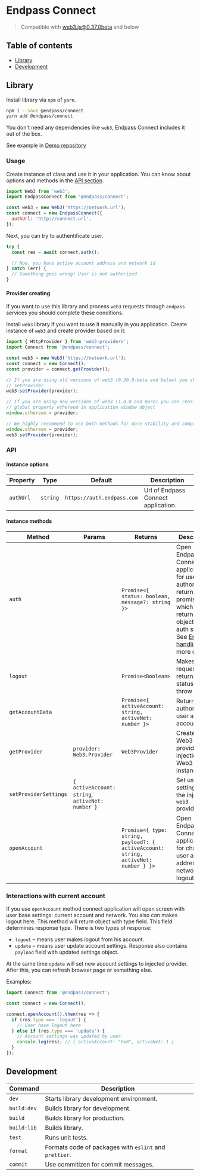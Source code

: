 # Endpass Connect

> Compatible with web3.js@0.37.0beta and below

## Table of contents

- [Library](#library)
- [Development](#development)

## Library

Install library via `npm` of `yarn`.

```bash
npm i --save @endpass/connect
yarn add @endpass/connect
```

You don't need any dependencies like `web3`, Endpass Connect includes it out of
the box.

See example in [Demo repository](https://github.com/endpass/connect-demo)

### Usage

Create instance of class and use it in your application. You can know about
options and methods in the [API section](#api).

```js
import Web3 from 'web3';
import EndpassConnect from '@endpass/connect';

const web3 = new Web3('https://network.url');
const connect = new EndpassConnect({
  authUrl: 'http://connect.url',
});
```

Next, you can try to authentificate user.

```js
try {
  const res = await connect.auth();

  // Now, you have active account address and network id
} catch (err) {
  // Something goes wrong! User is not authorized
}
```

#### Provider creating

If you want to use this library and process `web3` requests through `endpass` services you should complete these conditions.

Install `web3` library if you want to use it manually in you application. Create instance of `web3` and create provider based on it:

```js
import { HttpProvider } from 'web3-providers';
import Connect from '@endpass/connect';

const web3 = new Web3('https://network.url');
const connect = new Connect();
const provider = connect.getProvider();

// If you are using old versions of web3 (0.30.0-beta and below) you should call
// setProvider
web3.setProvider(provider);

// If you are using new versions of web3 (1.0.0 and more) you can reassign
// global property ethereum in application window object
window.ethereum = provider;

// We highly recommend to use both methods for more stability and compatibility
window.ethereum = provider;
web3.setProvider(provider);
```

### API

#### Instance options

| Property  | Type     | Default                    | Description                         |
| --------- | -------- | -------------------------- | ----------------------------------- |
| `authUrl` | `string` | `https://auth.endpass.com` | Url of Endpass Connect application. |

#### Instance methods

| Method                | Params                                           | Returns                                                                             | Description                                                                                                                                                               |
| --------------------- | ------------------------------------------------ | ----------------------------------------------------------------------------------- | ------------------------------------------------------------------------------------------------------------------------------------------------------------------------- |
| `auth`                |                                                  | `Promise<{ status: boolean, message?: string }>`                                    | Open Endpass Connect application for user authorization, return promise, which returns object with auth status. See [Errors handling](#errors-handling) for more details. |
| `logout`              |                                                  | `Promise<Boolean>`                                                                  | Makes logout request and returns status or throw error                                                                                                                    |
| `getAccountData`      |                                                  | `Promise<{ activeAccount: string, activeNet: number }>`                             | Returns authorized user active account.                                                                                                                                   |
| `getProvider`         | `provider: Web3.Provider`                        | `Web3Provider`                                                                      | Creates Web3 provider for injection in Web3 instance.                                                                                                                     |
| `setProviderSettings` | `{ activeAccount: string`, `activeNet: number }` |                                                                                     | Set user settings to the injected `web3` provider.                                                                                                                        |
| `openAccount`         |                                                  | `Promise<{ type: string, payload?: { activeAccount: string, activeNet: number } }>` | Open Endpass Connect application for change user active address, network or logout                                                                                        |

### Interactions with current account

If you use `openAccount` method connect application will open screen with user base settings: current account and network.
You also can makes logout here. This method will return object with type field. This field determines response type. There is
two types of response:

- `logout` – means user makes logout from his account.
- `update` – means user update account settings. Response also contains `payload` field with updated settings object.

At the same time `update` will set new account settings to injected provider. After this, you can refresh browser page
or something else.

Examples:

```js
import Connect from '@endpass/connect';

const connect = new Connect();

connect.openAccount().then(res => {
  if (res.type === 'logout') {
    // User have logout here
  } else if (res.type === 'update') {
    // Account settings was updated by user
    console.log(res); // { activeAccount: "0x0", activeNet: 1 }
  }
});
```

## Development

| Command     | Description                                            |
| ----------- | ------------------------------------------------------ |
| `dev`       | Starts library development environment.                |
| `build:dev` | Builds library for development.                        |
| `build`     | Builds library for production.                         |
| `build:lib` | Builds library.                                        |
| `test`      | Runs unit tests.                                       |
| `format`    | Formats code of packages with `eslint` and `prettier`. |
| `commit`    | Use commitizen for commit messages.                    |
